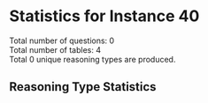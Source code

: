 # Statistics for Instance 40<br/>
Total number of questions: 0<br/>
Total number of tables: 4<br/>
Total 0 unique reasoning types are produced.<br/>
## Reasoning Type Statistics<br/>
